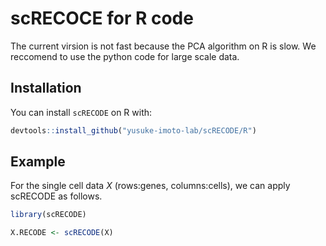 # scRECOCE for R code
The current virsion is not fast because the PCA algorithm on R is slow. We reccomend to use the python code for large scale data. 

## Installation

You can install `scRECODE` on R with:

``` r
devtools::install_github("yusuke-imoto-lab/scRECODE/R")
```


## Example
For the single cell data *X* (rows:genes, columns:cells), we can apply scRECODE as follows. 


``` r
library(scRECODE)

X.RECODE <- scRECODE(X)
```
